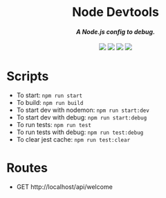 <h1 align="center">Node Devtools</h1>

<h4 align="center"><i>A Node.js config to debug.</i></h4>

<div align="center">
    <a href="https://github.com/jdssl/node-devtools/stars"><img src="https://img.shields.io/github/stars/jdssl/node-devtools?color=e57474&labelColor=1e2528&style=for-the-badge"></a>
    <a href="https://github.com/jdssl/node-devtools/issues"><img src="https://img.shields.io/github/issues/jdssl/node-devtools?color=67b0e8&labelColor=1e2528&style=for-the-badge"></a>
    <a href="https://github.com/jdssl/node-devtools/blob/main/LICENSE"><img src="https://img.shields.io/static/v1?label=license&message=MIT&color=8ccf7e&labelColor=1e2528&style=for-the-badge"></a>
    <a href="https://github.com/jdssl/node-devtools/network/members"><img src="https://img.shields.io/github/forks/jdssl/node-devtools?color=e5c76b&labelColor=1e2528&style=for-the-badge"></a>
</div>


# Scripts

- To start: `npm run start`
- To build: `npm run build`
- To start dev with nodemon: `npm run start:dev`
- To start dev with debug: `npm run start:debug`
- To run tests: `npm run test`
- To run tests with debug: `npm run test:debug`
- To clear jest cache: `npm run test:clear`

# Routes

- GET http://localhost/api/welcome


